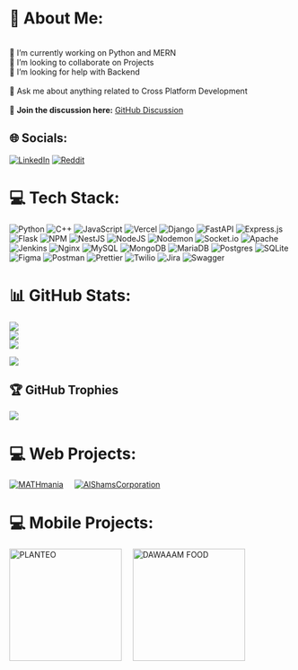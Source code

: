 # 💫 About Me:
<br>🔭 I’m currently working on Python and MERN<br>👯 I’m looking to collaborate on Projects<br>🤝 I’m looking for help with Backend<br><br>💬 Ask me about anything related to Cross Platform Development<br><br>🔹 **Join the discussion here:** [GitHub Discussion](https://github.com/mabdullah136/mabdullah136/discussions/1#discussion-8)


## 🌐 Socials:
[![LinkedIn](https://img.shields.io/badge/LinkedIn-%230077B5.svg?logo=linkedin&logoColor=white)](https://linkedin.com/in/abdullah1001) [![Reddit](https://img.shields.io/badge/Reddit-%23FF4500.svg?logo=Reddit&logoColor=white)](https://reddit.com/user/mabdullahnasir) 

# 💻 Tech Stack:
![Python](https://img.shields.io/badge/python-3670A0?style=for-the-badge&logo=python&logoColor=ffdd54) ![C++](https://img.shields.io/badge/c++-%2300599C.svg?style=for-the-badge&logo=c%2B%2B&logoColor=white) ![JavaScript](https://img.shields.io/badge/javascript-%23323330.svg?style=for-the-badge&logo=javascript&logoColor=%23F7DF1E) ![Vercel](https://img.shields.io/badge/vercel-%23000000.svg?style=for-the-badge&logo=vercel&logoColor=white) ![Django](https://img.shields.io/badge/django-%23092E20.svg?style=for-the-badge&logo=django&logoColor=white) ![FastAPI](https://img.shields.io/badge/FastAPI-005571?style=for-the-badge&logo=fastapi) ![Express.js](https://img.shields.io/badge/express.js-%23404d59.svg?style=for-the-badge&logo=express&logoColor=%2361DAFB) ![Flask](https://img.shields.io/badge/flask-%23000.svg?style=for-the-badge&logo=flask&logoColor=white) ![NPM](https://img.shields.io/badge/NPM-%23CB3837.svg?style=for-the-badge&logo=npm&logoColor=white) ![NestJS](https://img.shields.io/badge/nestjs-%23E0234E.svg?style=for-the-badge&logo=nestjs&logoColor=white) ![NodeJS](https://img.shields.io/badge/node.js-6DA55F?style=for-the-badge&logo=node.js&logoColor=white) ![Nodemon](https://img.shields.io/badge/NODEMON-%23323330.svg?style=for-the-badge&logo=nodemon&logoColor=%BBDEAD) ![Socket.io](https://img.shields.io/badge/Socket.io-black?style=for-the-badge&logo=socket.io&badgeColor=010101) ![Apache](https://img.shields.io/badge/apache-%23D42029.svg?style=for-the-badge&logo=apache&logoColor=white) ![Jenkins](https://img.shields.io/badge/jenkins-%232C5263.svg?style=for-the-badge&logo=jenkins&logoColor=white) ![Nginx](https://img.shields.io/badge/nginx-%23009639.svg?style=for-the-badge&logo=nginx&logoColor=white) ![MySQL](https://img.shields.io/badge/mysql-4479A1.svg?style=for-the-badge&logo=mysql&logoColor=white) ![MongoDB](https://img.shields.io/badge/MongoDB-%234ea94b.svg?style=for-the-badge&logo=mongodb&logoColor=white) ![MariaDB](https://img.shields.io/badge/MariaDB-003545?style=for-the-badge&logo=mariadb&logoColor=white) ![Postgres](https://img.shields.io/badge/postgres-%23316192.svg?style=for-the-badge&logo=postgresql&logoColor=white) ![SQLite](https://img.shields.io/badge/sqlite-%2307405e.svg?style=for-the-badge&logo=sqlite&logoColor=white) ![Figma](https://img.shields.io/badge/figma-%23F24E1E.svg?style=for-the-badge&logo=figma&logoColor=white) ![Postman](https://img.shields.io/badge/Postman-FF6C37?style=for-the-badge&logo=postman&logoColor=white) ![Prettier](https://img.shields.io/badge/prettier-%23F7B93E.svg?style=for-the-badge&logo=prettier&logoColor=black) ![Twilio](https://img.shields.io/badge/Twilio-F22F46?style=for-the-badge&logo=Twilio&logoColor=white) ![Jira](https://img.shields.io/badge/jira-%230A0FFF.svg?style=for-the-badge&logo=jira&logoColor=white)
![Swagger](https://img.shields.io/badge/-Swagger-%23Clojure?style=for-the-badge&logo=swagger&logoColor=white)
# 📊 GitHub Stats:
![](https://github-readme-stats.vercel.app/api?username=mabdullah136&theme=dark&hide_border=false&include_all_commits=false&count_private=false)<br/>
![](https://github-readme-streak-stats.herokuapp.com/?user=mabdullah136&theme=dark&hide_border=false)<br/>
![](https://github-readme-stats.vercel.app/api/top-langs/?username=mabdullah136&theme=dark&hide_border=false&include_all_commits=false&count_private=false&layout=compact)

[![](https://visitcount.itsvg.in/api?id=mabdullah136&icon=0&color=0)](https://visitcount.itsvg.in)

## 🏆 GitHub Trophies
![](https://github-profile-trophy.vercel.app/?username=mabdullah136&theme=radical&no-frame=false&no-bg=true&margin-w=4)

# 💻 Web Projects:
[![MATHmania](https://s3.ap-south-1.amazonaws.com/assets.mathmania.com/Logos/logo-images/1728896188373.png)](https://mathmania.pk/)&nbsp;&nbsp;&nbsp;&nbsp;
[![AlShamsCorporation](https://www.alshamscorporation.com/assets/logo-Bjunu67P.svg)](https://www.alshamscorporation.com/)

# 💻 Mobile Projects:
<img src="https://s3.ap-south-1.amazonaws.com/assets.mathmania.com/local-Storage/student-images/student-profile-1734075093125.jpg" alt="PLANTEO" width="200" height="200" style="pointer-events: none;">&nbsp;&nbsp;&nbsp;&nbsp;
<img src="https://s3.ap-south-1.amazonaws.com/assets.mathmania.com/local-Storage/student-images/student-profile-1734100310919.jpg" alt="DAWAAAM FOOD" width="200" height="200" style="pointer-events: none;">

<!-- Proudly created with GPRM ( https://gprm.itsvg.in ) -->
